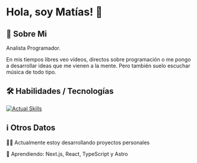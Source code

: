 # Hola, soy Matías! 👋

## 🚀 Sobre Mi

Analista Programador.

En mis tiempos libres veo vídeos, directos sobre programación o me pongo a desarrollar ideas que me vienen a la mente. Pero también suelo escuchar música de todo tipo.

## 🛠️ Habilidades / Tecnologías

[![Actual Skills](https://skillicons.dev/icons?i=astro,ts,react,tailwind,github,nodejs,py,nextjs)]()

## ℹ️ Otros Datos

👩‍💻 Actualmente estoy desarrollando proyectos personales

🧠 Aprendiendo: Next.js, React, TypeScript y Astro
